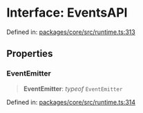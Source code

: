 # Interface: EventsAPI

Defined in: [packages/core/src/runtime.ts:313](https://github.com/vdeantoni/unblessed/blob/a72e88c91d2a070cc4394e9ee2afc215f7520f53/packages/core/src/runtime.ts#L313)

## Properties

### EventEmitter

> **EventEmitter**: *typeof* `EventEmitter`

Defined in: [packages/core/src/runtime.ts:314](https://github.com/vdeantoni/unblessed/blob/a72e88c91d2a070cc4394e9ee2afc215f7520f53/packages/core/src/runtime.ts#L314)
